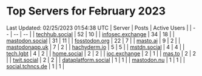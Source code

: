 # Top Servers for February 2023
Last Updated: 02/25/2023 01:54:38 UTC
| Server | Posts | Active Users |
| -- | -- | -- |
| [techhub.social](https://techhub.social/tags/PowerShell) | 52 | 10 |
| [infosec.exchange](https://infosec.exchange/tags/PowerShell) | 34 | 18 |
| [mastodon.social](https://mastodon.social/tags/PowerShell) | 31 | 11 |
| [fosstodon.org](https://fosstodon.org/tags/PowerShell) | 22 | 7 |
| [masto.ai](https://masto.ai/tags/PowerShell) | 9 | 2 |
| [mastodonapp.uk](https://mastodonapp.uk/tags/PowerShell) | 7 | 2 |
| [hachyderm.io](https://hachyderm.io/tags/PowerShell) | 5 | 5 |
| [mstdn.social](https://mstdn.social/tags/PowerShell) | 4 | 4 |
| [tech.lgbt](https://tech.lgbt/tags/PowerShell) | 4 | 2 |
| [home.social](https://home.social/tags/PowerShell) | 2 | 2 |
| [ioc.exchange](https://ioc.exchange/tags/PowerShell) | 2 | 1 |
| [mas.to](https://mas.to/tags/PowerShell) | 2 | 2 |
| [twit.social](https://twit.social/tags/PowerShell) | 2 | 2 |
| [dataplatform.social](https://dataplatform.social/tags/PowerShell) | 1 | 1 |
| [mastodon.nu](https://mastodon.nu/tags/PowerShell) | 1 | 1 |
| [social.tchncs.de](https://social.tchncs.de/tags/PowerShell) | 1 | 1 |
